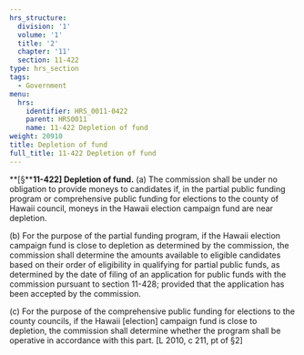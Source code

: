 ```yaml
---
hrs_structure:
  division: '1'
  volume: '1'
  title: '2'
  chapter: '11'
  section: 11-422
type: hrs_section
tags:
  - Government
menu:
  hrs:
    identifier: HRS_0011-0422
    parent: HRS0011
    name: 11-422 Depletion of fund
weight: 20910
title: Depletion of fund
full_title: 11-422 Depletion of fund
---
```

**[§****11-422] Depletion of fund.** (a) The commission shall be under no obligation to provide moneys to candidates if, in the partial public funding program or comprehensive public funding for elections to the county of Hawaii council, moneys in the Hawaii election campaign fund are near depletion.

(b) For the purpose of the partial funding program, if the Hawaii election campaign fund is close to depletion as determined by the commission, the commission shall determine the amounts available to eligible candidates based on their order of eligibility in qualifying for partial public funds, as determined by the date of filing of an application for public funds with the commission pursuant to section 11-428; provided that the application has been accepted by the commission.

(c) For the purpose of the comprehensive public funding for elections to the county councils, if the Hawaii [election] campaign fund is close to depletion, the commission shall determine whether the program shall be operative in accordance with this part. [L 2010, c 211, pt of §2]